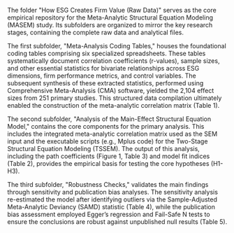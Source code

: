 The folder "How ESG Creates Firm Value (Raw Data)" serves as the core empirical repository for the Meta-Analytic Structural Equation Modeling (MASEM) study. Its subfolders are organized to mirror the key research stages, containing the complete raw data and analytical files.

The first subfolder, "Meta-Analysis Coding Tables," houses the foundational coding tables comprising six specialized spreadsheets. These tables systematically document correlation coefficients (r-values), sample sizes, and other essential statistics for bivariate relationships across ESG dimensions, firm performance metrics, and control variables. The subsequent synthesis of these extracted statistics, performed using Comprehensive Meta-Analysis (CMA) software, yielded the 2,104 effect sizes from 251 primary studies. This structured data compilation ultimately enabled the construction of the meta-analytic correlation matrix (Table 1).

The second subfolder, "Analysis of the Main-Effect Structural Equation Model," contains the core components for the primary analysis. This includes the integrated meta-analytic correlation matrix used as the SEM input and the executable scripts (e.g., Mplus code) for the Two-Stage Structural Equation Modeling (TSSEM). The output of this analysis, including the path coefficients (Figure 1, Table 3) and model fit indices (Table 2), provides the empirical basis for testing the core hypotheses (H1-H3).

The third subfolder, "Robustness Checks," validates the main findings through sensitivity and publication bias analyses. The sensitivity analysis re-estimated the model after identifying outliers via the Sample-Adjusted Meta-Analytic Deviancy (SAMD) statistic (Table 4), while the publication bias assessment employed Egger’s regression and Fail-Safe N tests to ensure the conclusions are robust against unpublished null results (Table 5).

